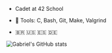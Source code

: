 - Cadet at 42 School

- 🧰 Tools: C, Bash, Git, Make, Valgrind

- 🇧🇷  🇺🇸  🇪🇸  🇩🇪

![Gabriel's GitHub stats](https://github-readme-stats.vercel.app/api?username=gabrielpezoa26&show_icons=false&hide_title=true&hide_rank=true)
